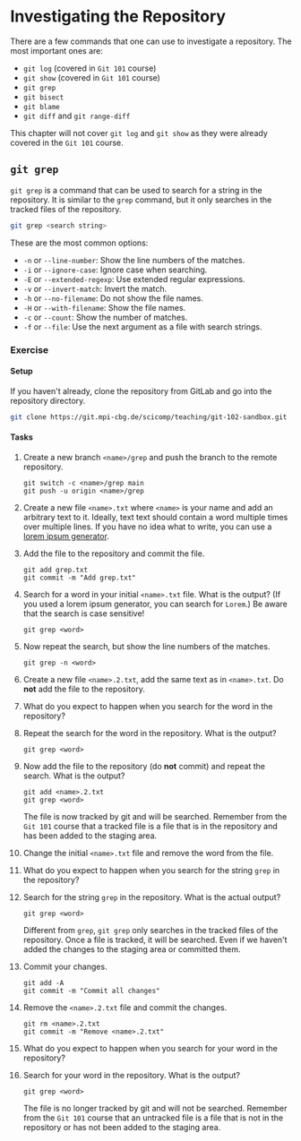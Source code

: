 # Investigating the Repository

There are a few commands that one can use to investigate a repository. The most important ones are:

* `git log` (covered in `Git 101` course)
* `git show` (covered in `Git 101` course)
* `git grep`
* `git bisect`
* `git blame`
* `git diff` and `git range-diff`

This chapter will not cover `git log` and `git show` as they were already covered in the `Git 101` course.

## `git grep`

`git grep` is a command that can be used to search for a string in the repository. It is similar to the `grep` command,
but it only searches in the tracked files of the repository.

```bash
git grep <search string>
```

These are the most common options:

* `-n` or `--line-number`: Show the line numbers of the matches.
* `-i` or `--ignore-case`: Ignore case when searching.
* `-E` or `--extended-regexp`: Use extended regular expressions.
* `-v` or `--invert-match`: Invert the match.
* `-h` or `--no-filename`: Do not show the file names.
* `-H` or `--with-filename`: Show the file names.
* `-c` or `--count`: Show the number of matches.
* `-f` or `--file`: Use the next argument as a file with search strings.

### Exercise

#### Setup

If you haven't already, clone the repository from GitLab and go into the repository directory.

```bash
git clone https://git.mpi-cbg.de/scicomp/teaching/git-102-sandbox.git
```

#### Tasks

1. Create a new branch `<name>/grep` and push the branch to the remote repository.

    ```bash,reveal
    git switch -c <name>/grep main
    git push -u origin <name>/grep
    ```

2. Create a new file `<name>.txt` where `<name>` is your name and add an arbitrary text to it.
   Ideally, text text should contain a word multiple times over multiple lines.
   If you have no idea what to write, you can use a [lorem ipsum generator](https://loremipsum.io/).

3. Add the file to the repository and commit the file.

    ```bash,reveal
    git add grep.txt
    git commit -m "Add grep.txt"
    ```

4. Search for a word in your initial `<name>.txt` file. What is the output?
   (If you used a lorem ipsum generator, you can search for `Lorem`.)
   Be aware that the search is case sensitive!

    ```bash,reveal
    git grep <word>
    ```

5. Now repeat the search, but show the line numbers of the matches.

    ```bash,reveal
    git grep -n <word>
    ```

6. Create a new file `<name>.2.txt`, add the same text as in `<name>.txt`.
   Do **not** add the file to the repository.

7. What do you expect to happen when you search for the word in the repository?

8. Repeat the search for the word in the repository. What is the output?

    ```bash,reveal
    git grep <word>
    ```

9. Now add the file to the repository (do **not** commit) and repeat the search. What is the output?

    ```bash,reveal
    git add <name>.2.txt
    git grep <word>
    ```

   The file is now tracked by git and will be searched. Remember from the `Git 101` course that a tracked file is a file
   that is in the repository and has been added to the staging area.

10. Change the initial `<name>.txt` file and remove the word from the file.

11. What do you expect to happen when you search for the string `grep` in the repository?

12. Search for the string `grep` in the repository. What is the actual output?

     ```bash,reveal
     git grep <word>
     ```

    Different from `grep`, `git grep` only searches in the tracked files of the repository. Once a file is tracked, it
    will be searched. Even if we haven't added the changes to the staging area or committed them.

13. Commit your changes.

    ```bash,reveal
    git add -A
    git commit -m "Commit all changes"
    ```

14. Remove the `<name>.2.txt` file and commit the changes.

    ```bash,reveal
    git rm <name>.2.txt
    git commit -m "Remove <name>.2.txt"
    ```

15. What do you expect to happen when you search for your word in the repository?

16. Search for your word in the repository. What is the output?

    ```bash,reveal
    git grep <word>
    ```

    The file is no longer tracked by git and will not be searched. Remember from the `Git 101` course that an untracked
    file is a file that is not in the repository or has not been added to the staging area.
